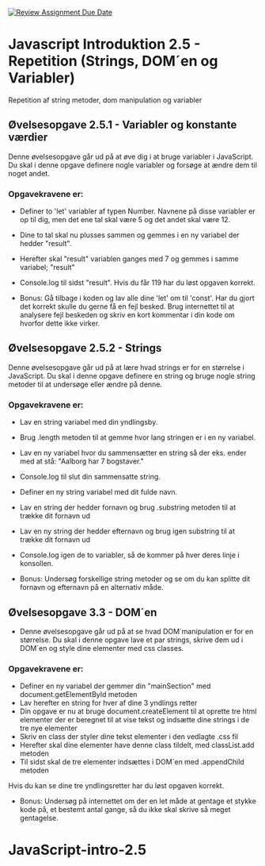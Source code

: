 [![Review Assignment Due Date](https://classroom.github.com/assets/deadline-readme-button-22041afd0340ce965d47ae6ef1cefeee28c7c493a6346c4f15d667ab976d596c.svg)](https://classroom.github.com/a/Yc7VBqv-)

# Javascript Introduktion 2.5 - Repetition (Strings, DOM´en og Variabler)

Repetition af string metoder, dom manipulation og variabler

## Øvelsesopgave 2.5.1 - Variabler og konstante værdier

Denne øvelsesopgave går ud på at øve dig i at bruge variabler i JavaScript. Du skal i denne opgave definere nogle variabler og forsøge at ændre dem til noget andet.

### Opgavekravene er:

- Definer to 'let' variabler af typen Number. Navnene på disse variabler er op til dig,
  men det ene tal skal være 5 og det andet skal være 12.
- Dine to tal skal nu plusses sammen og gemmes i en ny variabel der hedder "result".
- Herefter skal "result" variablen ganges med 7 og gemmes i samme variabel; "result"
- Console.log til sidst "result". Hvis du får 119 har du løst opgaven korrekt.

- Bonus: Gå tilbage i koden og lav alle dine 'let' om til 'const'. Har du gjort det korrekt skulle du gerne få en fejl besked. Brug internettet til at analysere fejl beskeden og skriv en kort kommentar i din kode om hvorfor dette ikke virker.

## Øvelsesopgave 2.5.2 - Strings

Denne øvelsesopgave går ud på at lære hvad strings er for en størrelse i JavaScript. Du skal i denne opgave definere en string og bruge nogle string metoder til at undersøge eller ændre på denne.

### Opgavekravene er:

- Lav en string variabel med din yndlingsby.
- Brug .length metoden til at gemme hvor lang stringen er i en ny variabel.
- Lav en ny variabel hvor du sammensætter en string så der eks. ender med at stå: "Aalborg har 7 bogstaver."
- Console.log til slut din sammensatte string.

- Definer en ny string variabel med dit fulde navn.
- Lav en string der hedder fornavn og brug .substring metoden til at trække dit fornavn ud
- Lav en ny string der hedder efternavn og brug igen substring til at trække dit fornavn ud
- Console.log igen de to variabler, så de kommer på hver deres linje i konsollen.

- Bonus: Undersøg forskellige string metoder og se om du kan splitte dit fornavn og efternavn på en alternativ måde.

## Øvelsesopgave 3.3 - DOM´en

- Denne øvelsesopgave går ud på at se hvad DOM´manipulation er for en størrelse. Du skal i denne opgave lave et par strings, skrive dem ud i DOM´en og style dine elementer med css classes.

### Opgavekravene er:

- Definer en ny variabel der gemmer din "mainSection" med document.getElementById metoden
- Lav herefter en string for hver af dine 3 yndlings retter
- Din opgave er nu at bruge document.createElement til at oprette tre html elementer der er beregnet til at vise tekst og indsætte dine strings i de tre nye elementer
- Skriv en class der styler dine tekst elementer i den vedlagte .css fil
- Herefter skal dine elementer have denne class tildelt, med classList.add metoden
- Til sidst skal de tre elementer indsættes i DOM´en med .appendChild metoden

Hvis du kan se dine tre yndlingsretter har du løst opgaven korrekt.

- Bonus: Undersøg på internettet om der en let måde at gentage et stykke kode på, et bestemt antal gange, så du ikke skal skrive så meget gentagelse.

# JavaScript-intro-2.5
